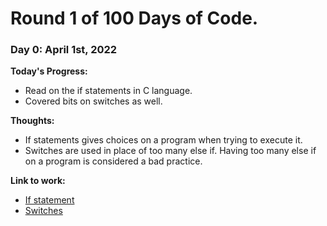 # Round 1 of 100 Days of Code.

### Day 0: April 1st, 2022 
**Today's Progress:** 
- Read on the if statements in C language.
- Covered bits on switches as well.

**Thoughts:** 
- If statements gives choices on a program when trying to execute it.
- Switches are used in place of too many else if. Having too many else if on a program is considered a bad practice.

**Link to work:** 
- [If statement](https://github.com/muhabeid/bro-code/blob/main/C-files/ifstatements.c)
- [Switches](https://github.com/muhabeid/bro-code/blob/main/C-files/13-switches.c)


